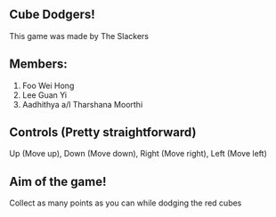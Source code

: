 ## Cube Dodgers!
This game was made by The Slackers
## Members:
1. Foo Wei Hong
2. Lee Guan Yi
3. Aadhithya a/l Tharshana Moorthi
## Controls (Pretty straightforward)
Up (Move up), Down (Move down), Right (Move right), Left (Move left)
## Aim of the game!
Collect as many points as you can while dodging the red cubes
